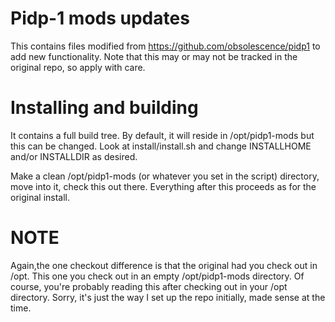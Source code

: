 # Pidp-1 mods updates

This contains files modified from https://github.com/obsolescence/pidp1 to add new functionality.
Note that this may or may not be tracked in the original repo, so apply with care.

# Installing and building

It contains a full build tree.
By default, it will reside in /opt/pidp1-mods but this can be changed.
Look at install/install.sh and change INSTALLHOME and/or INSTALLDIR as desired.

Make a clean /opt/pidp1-mods (or whatever you set in the script) directory, move into it, check this out there.
Everything after this proceeds as for the original install.

# **NOTE**

Again,the  one checkout difference is that the original had you check out in /opt.
This one you check out in an empty /opt/pidp1-mods directory.
Of course, you're probably reading this after checking out in your /opt directory.
Sorry, it's just the way I set up the repo initially, made sense at the time.
